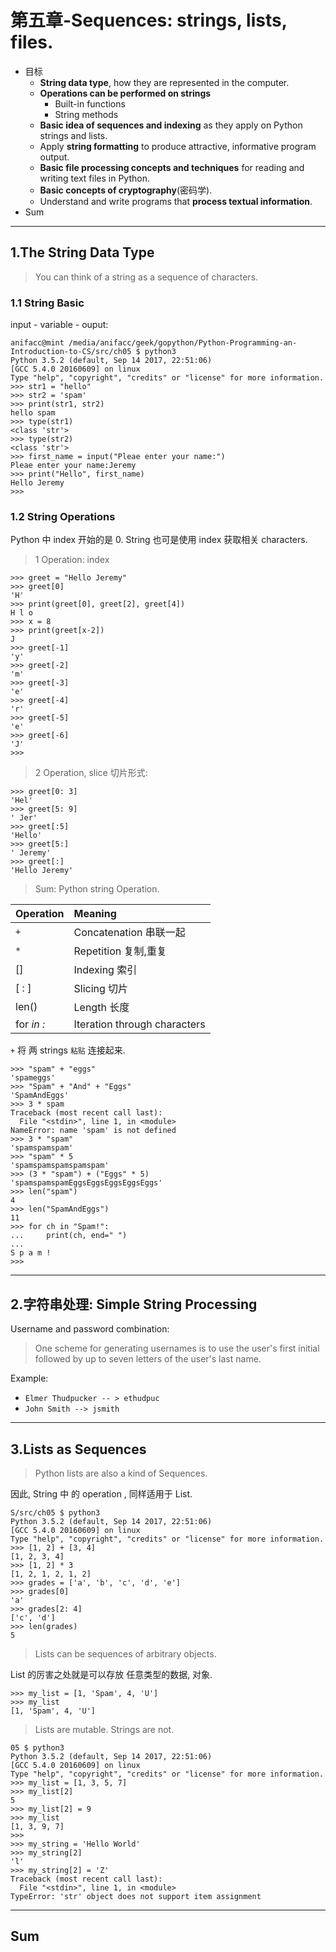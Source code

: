 # 第五章-Sequences: strings, lists, files.

- 目标
    - **String data type**, how they are represented in the computer.
    - **Operations can be performed on strings**
        - Built-in functions
        - String methods
    - **Basic idea of sequences and indexing** as they apply on Python strings and lists.
    - Apply **string formatting** to produce attractive, informative program output.
    - **Basic file processing concepts and techniques** for reading and writing text files in Python.
    - **Basic concepts of cryptography**(密码学).
    - Understand and write programs that **process textual information**.
- Sum

---

## 1.The String Data Type

> You can think of a string as a sequence of characters.

### 1.1 String Basic

input - variable - ouput:

```
anifacc@mint /media/anifacc/geek/gopython/Python-Programming-an-Introduction-to-CS/src/ch05 $ python3
Python 3.5.2 (default, Sep 14 2017, 22:51:06)
[GCC 5.4.0 20160609] on linux
Type "help", "copyright", "credits" or "license" for more information.
>>> str1 = "hello"
>>> str2 = 'spam'
>>> print(str1, str2)
hello spam
>>> type(str1)
<class 'str'>
>>> type(str2)
<class 'str'>
>>> first_name = input("Pleae enter your name:")
Pleae enter your name:Jeremy
>>> print("Hello", first_name)
Hello Jeremy
>>>
```

### 1.2 String Operations

Python 中 index 开始的是 0. String 也可是使用 index 获取相关 characters.

> 1 Operation: index

```
>>> greet = "Hello Jeremy"
>>> greet[0]
'H'
>>> print(greet[0], greet[2], greet[4])
H l o
>>> x = 8
>>> print(greet[x-2])
J
>>> greet[-1]
'y'
>>> greet[-2]
'm'
>>> greet[-3]
'e'
>>> greet[-4]
'r'
>>> greet[-5]
'e'
>>> greet[-6]
'J'
>>>
```

> 2 Operation, slice 切片形式:

```
>>> greet[0: 3]
'Hel'
>>> greet[5: 9]
' Jer'
>>> greet[:5]
'Hello'
>>> greet[5:]
' Jeremy'
>>> greet[:]
'Hello Jeremy'
```

> Sum: Python string Operation.

| Operation             | Meaning     |
| :-------------        | :------------- |
| `+`                   | Concatenation 串联一起        |
| `*`                   | Repetition 复制,重复          |
| <string>[]            | Indexing 索引                |
| <string>[ : ]         | Slicing 切片                |
| len(<string>)         | Length  长度                |
| for <var> in <string>:| Iteration through characters |

`+` 将 两 strings `粘贴` 连接起来.

```
>>> "spam" + "eggs"
'spameggs'
>>> "Spam" + "And" + "Eggs"
'SpamAndEggs'
>>> 3 * spam
Traceback (most recent call last):
  File "<stdin>", line 1, in <module>
NameError: name 'spam' is not defined
>>> 3 * "spam"
'spamspamspam'
>>> "spam" * 5
'spamspamspamspamspam'
>>> (3 * "spam") + ("Eggs" * 5)
'spamspamspamEggsEggsEggsEggsEggs'
>>> len("spam")
4
>>> len("SpamAndEggs")
11
>>> for ch in "Spam!":
...     print(ch, end=" ")
...
S p a m !
>>>
```

---

## 2.字符串处理: Simple String Processing

Username and password combination:

> One scheme for generating usernames is to use the user's first initial followed by up to seven letters of the user's last name.

Example:

- `Elmer Thudpucker -- > ethudpuc`
- `John Smith --> jsmith`

---

## 3.Lists as Sequences

> Python lists are also a kind of Sequences.

因此, String 中 的 operation , 同样适用于 List.

```
S/src/ch05 $ python3
Python 3.5.2 (default, Sep 14 2017, 22:51:06)
[GCC 5.4.0 20160609] on linux
Type "help", "copyright", "credits" or "license" for more information.
>>> [1, 2] + [3, 4]
[1, 2, 3, 4]
>>> [1, 2] * 3
[1, 2, 1, 2, 1, 2]
>>> grades = ['a', 'b', 'c', 'd', 'e']
>>> grades[0]
'a'
>>> grades[2: 4]
['c', 'd']
>>> len(grades)
5
```

> Lists can be sequences of arbitrary objects.

List 的厉害之处就是可以存放 任意类型的数据, 对象.

```
>>> my_list = [1, 'Spam', 4, 'U']
>>> my_list
[1, 'Spam', 4, 'U']
```

> Lists are mutable. Strings are not.

```
05 $ python3
Python 3.5.2 (default, Sep 14 2017, 22:51:06)
[GCC 5.4.0 20160609] on linux
Type "help", "copyright", "credits" or "license" for more information.
>>> my_list = [1, 3, 5, 7]
>>> my_list[2]
5
>>> my_list[2] = 9
>>> my_list
[1, 3, 9, 7]
>>>
>>> my_string = 'Hello World'
>>> my_string[2]
'l'
>>> my_string[2] = 'Z'
Traceback (most recent call last):
  File "<stdin>", line 1, in <module>
TypeError: 'str' object does not support item assignment
```



---

## Sum
